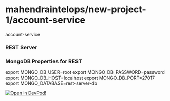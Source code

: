 # mahendraintelops/new-project-1/account-service
account-service


### REST Server





    
### MongoDB Properties for REST
export MONGO_DB_USER=root
export MONGO_DB_PASSWORD=password
export MONGO_DB_HOST=localhost
export MONGO_DB_PORT=27017
export MONGO_DATABASE=rest-server-db
    








[![Open in DevPod!](https://devpod.sh/assets/open-in-devpod.svg)](https://devpod.sh/open#https://github.com/mahendraintelops/new-project-1/account-service)